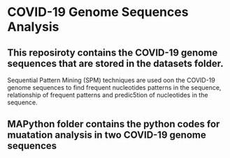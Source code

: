 # COVID-19 Genome Sequences Analysis

## This reposiroty contains the COVID-19 genome sequences that are stored in the datasets folder.
Sequential Pattern Mining (SPM) techniques are used oon the COVID-19 genome sequences to find frequent nucleotides patterns in the sequence, relationship of frequent patterns and predic5tion of nucleotides in the sequence.


## MAPython folder contains the python codes for muatation analysis in two COVID-19 genome sequences


